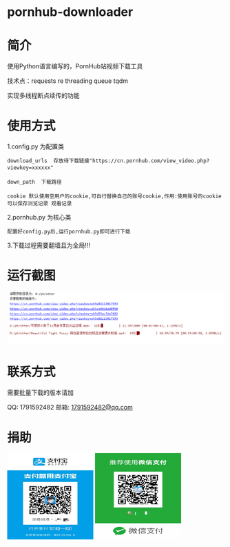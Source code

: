 # pornhub-downloader

# 简介
使用Python语言编写的，PornHub站视频下载工具

技术点：requests re threading queue tqdm

实现多线程断点续传的功能

# 使用方式
1.config.py 为配置类
  
    download_urls  存放待下载链接"https://cn.pornhub.com/view_video.php?viewkey=xxxxxx"
  
    down_path  下载路径
  
    cookie 默认使用空用户的cookie,可自行替换自己的账号cookie,作用:使用账号的cookie可以保存浏览记录 观看记录

2.pornhub.py 为核心类
  
    配置好config.py后,运行pornhub.py即可进行下载


3.下载过程需要翻墙且为全局!!!

# 运行截图
![运行截图](img/test.png)



# 联系方式
需要批量下载的版本请加


QQ: 1791592482 邮箱: 1791592482@qq.com

# 捐助
<img src="img/pay.jpg" width="200px" height="200px">
<img src="img/pay2.jpg" width="200px" height="200px">